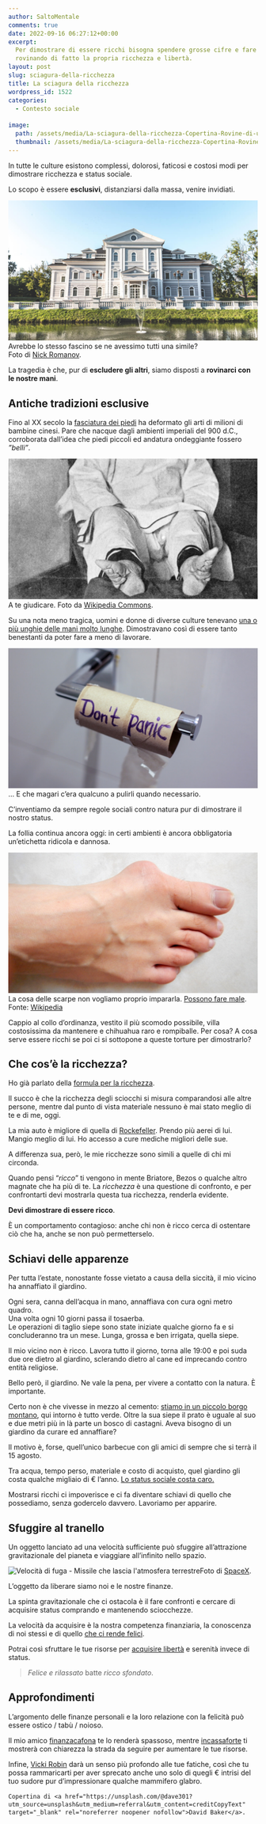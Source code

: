 ```yaml
---
author: SaltoMentale
comments: true
date: 2022-09-16 06:27:12+00:00
excerpt:
  Per dimostrare di essere ricchi bisogna spendere grosse cifre e fare sacrifici,
  rovinando di fatto la propria ricchezza e libertà.
layout: post
slug: sciagura-della-ricchezza
title: La sciagura della ricchezza
wordpress_id: 1522
categories:
  - Contesto sociale

image:
  path: /assets/media/La-sciagura-della-ricchezza-Copertina-Rovine-di-un-antico-palazzo.jpg
  thumbnail: /assets/media/La-sciagura-della-ricchezza-Copertina-Rovine-di-un-antico-palazzo.jpg
---
```


In tutte le culture esistono complessi, dolorosi, faticosi e costosi modi per dimostrare ricchezza e status sociale.

Lo scopo è essere **esclusivi**, distanziarsi dalla massa, venire invidiati.

![Villa lussuosa - una ricchezza costosa da mantnere](/assets/media/Villa-lussuosa-una-ricchezza-costosa-da-mantnere.jpg)Avrebbe lo stesso fascino se ne avessimo tutti una simile?  
Foto di [Nick Romanov](https://unsplash.com/@nick_r?utm_source=unsplash&utm_medium=referral&utm_content=creditCopyText).

La tragedia è che, pur di **escludere gli altri**, siamo disposti a **rovinarci con le nostre mani**.

## Antiche tradizioni esclusive

Fino al XX secolo la [fasciatura dei piedi](https://it.wikipedia.org/wiki/Loto_d%27oro) ha deformato gli arti di milioni di bambine cinesi. Pare che nacque dagli ambienti imperiali del 900 d.C., corroborata dall’idea che piedi piccoli ed andatura ondeggiante fossero _”belli”_.

![donna dai piedi deformati dalla tradizionale fasciatura](/assets/media/donna-dai-piedi-deformati-dalla-tradizionale-fasciatura.jpg)A te giudicare. Foto da [Wikipedia Commons](https://commons.wikimedia.org/wiki/File:A_HIGH_CASTE_LADYS_DAINTY_LILY_FEET.jpg).

Su una nota meno tragica, uomini e donne di diverse culture tenevano [una o più unghie delle mani molto lunghe](https://it.wikipedia.org/wiki/Unghia_del_sarto). Dimostravano così di essere tanto benestanti da poter fare a meno di lavorare.

![Carta igienica esautira - un problema per ricchi e non](/assets/media/Carta-igienica-esautira-un-problema-per-ricchi-e-non.jpg)… E che magari c’era qualcuno a pulirli quando necessario.

C’inventiamo da sempre regole sociali contro natura pur di dimostrare il nostro status.

La follia continua ancora oggi: in certi ambienti è ancora obbligatoria un’etichetta ridicola e dannosa.

![Piede femminile con alluce valgo](/assets/media/Piede-femminile-con-alluce-valgo.jpg)La cosa delle scarpe non vogliamo proprio impararla. [Possono fare male](https://www.humanitas.it/malattie/alluce-valgo/).  
Fonte: [Wikipedia](https://it.wikipedia.org/wiki/Alluce_valgo#/media/File:Hallux_valgus_or_bunion_02.jpg)

Cappio al collo d’ordinanza, vestito il più scomodo possibile, villa costosissima da mantenere e chihuahua raro e rompiballe. Per cosa? A cosa serve essere ricchi se poi ci si sottopone a queste torture per dimostrarlo?

## Che cos’è la ricchezza?

Ho già parlato della [formula per la ricchezza](/la-formula-per-la-ricchezza/).

Il succo è che la ricchezza degli sciocchi si misura comparandosi alle altre persone, mentre dal punto di vista materiale nessuno è mai stato meglio di te e di me, oggi.

La mia auto è migliore di quella di [Rockefeller](https://it.wikipedia.org/wiki/John_Davison_Rockefeller). Prendo più aerei di lui. Mangio meglio di lui. Ho accesso a cure mediche migliori delle sue.

A differenza sua, però, le mie ricchezze sono simili a quelle di chi mi circonda.

Quando pensi “_ricco_” ti vengono in mente Briatore, Bezos o qualche altro magnate che ha più di te. La _ricchezza_ è una questione di confronto, e per confrontarti devi mostrarla questa tua ricchezza, renderla evidente.

**Devi dimostrare di essere ricco**.

È un comportamento contagioso: anche chi non è ricco cerca di ostentare ciò che ha, anche se non può permetterselo.

## Schiavi delle apparenze

Per tutta l’estate, nonostante fosse vietato a causa della siccità, il mio vicino ha annaffiato il giardino.

Ogni sera, canna dell’acqua in mano, annaffiava con cura ogni metro quadro.  
Una volta ogni 10 giorni passa il tosaerba.  
Le operazioni di taglio siepe sono state iniziate qualche giorno fa e si concluderanno tra un mese. Lunga, grossa e ben irrigata, quella siepe.

Il mio vicino non è ricco. Lavora tutto il giorno, torna alle 19:00 e poi suda due ore dietro al giardino, sclerando dietro al cane ed imprecando contro entità religiose.

Bello però, il giardino. Ne vale la pena, per vivere a contatto con la natura. È importante.

Certo non è che vivesse in mezzo al cemento: [stiamo in un piccolo borgo montano](/vivere-in-un-borgo/), qui intorno è tutto verde. Oltre la sua siepe il prato è uguale al suo e due metri più in là parte un bosco di castagni. Aveva bisogno di un giardino da curare ed annaffiare?

Il motivo è, forse, quell’unico barbecue con gli amici di sempre che si terrà il 15 agosto.

Tra acqua, tempo perso, materiale e costo di acquisto, quel giardino gli costa qualche migliaio di € l’anno. [Lo status sociale costa caro.](/il-costo-dello-status/)

Mostrarsi ricchi ci impoverisce e ci fa diventare schiavi di quello che possediamo, senza godercelo davvero. Lavoriamo per apparire.

## Sfuggire al tranello

Un oggetto lanciato ad una velocità sufficiente può sfuggire all’attrazione gravitazionale del pianeta e viaggiare all’infinito nello spazio.

![Velocità di fuga - Missile che lascia l'atmosfera terrestre](/assets/media/Velocità-di-fuga-Missile-che-lascia-latmosfera-terrestre.jpg)Foto di [SpaceX](https://unsplash.com/@spacex?utm_source=unsplash&utm_medium=referral&utm_content=creditCopyText).

L’oggetto da liberare siamo noi e le nostre finanze.

La spinta gravitazionale che ci ostacola è il fare confronti e cercare di acquisire status comprando e mantenendo sciocchezze.

La velocità da acquisire è la nostra competenza finanziaria, la conoscenza di noi stessi e di quello [che ci rende felici](/quello-che-importa/).

Potrai così sfruttare le tue risorse per [acquisire libertà](/liberta-finanziaria/) e serenità invece di status.

> _Felice e rilassato_ batte _ricco sfondato_.


## Approfondimenti

L’argomento delle finanze personali e la loro relazione con la felicità può essere ostico / tabù / noioso.

Il mio amico [finanzacafona](https://finanzacafona.it/) te lo renderà spassoso, mentre [incassaforte](https://incassaforte.com/archivio-post/) ti mostrerà con chiarezza la strada da seguire per aumentare le tue risorse.

Infine, [Vicki Robin](https://amzn.to/3BJXmYC) darà un senso più profondo alle tue fatiche, così che tu possa rammaricarti per aver sprecato anche uno solo di quegli € intrisi del tuo sudore pur d’impressionare qualche mammifero glabro.

    Copertina di <a href="https://unsplash.com/@dave301?utm_source=unsplash&utm_medium=referral&utm_content=creditCopyText" target="_blank" rel="noreferrer noopener nofollow">David Baker</a>.
